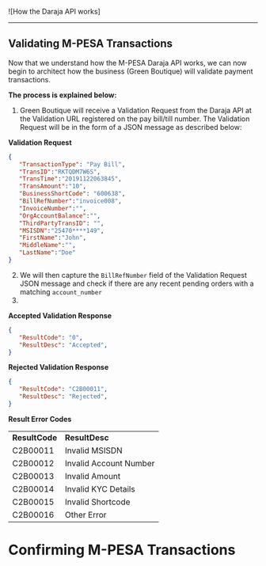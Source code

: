 
![How the Daraja API works]


-------------------------------------------------

## Validating M-PESA Transactions

Now that we understand how the M-PESA Daraja API works, we can now begin to architect how the business (Green Boutique) will validate payment transactions.

**The process is explained below:**
1. Green Boutique will receive a Validation Request from the Daraja API at the Validation URL registered on the pay bill/till number. The Validation Request will be in the form of a JSON message as described below:


**Validation Request**

```json
{    
   "TransactionType": "Pay Bill",
   "TransID":"RKTQDM7W6S",
   "TransTime":"20191122063845",
   "TransAmount":"10",
   "BusinessShortCode": "600638",
   "BillRefNumber":"invoice008",
   "InvoiceNumber":"",
   "OrgAccountBalance":"",
   "ThirdPartyTransID": "",
   "MSISDN":"25470****149",
   "FirstName":"John",
   "MiddleName":"",
   "LastName":"Doe"
}
```

2. We will then capture the `BillRefNumber` field of the Validation Request JSON message and check if there are any recent pending orders with a matching `account_number`
3. 

**Accepted Validation Response**

```json
{    
   "ResultCode": "0",
   "ResultDesc": "Accepted",
}
```


**Rejected Validation Response**

```json
{    
   "ResultCode": "C2B00011",
   "ResultDesc": "Rejected",
}
```

**Result Error Codes**

|   |   |
|---|---|
|**ResultCode**|**ResultDesc**|
|C2B00011|Invalid MSISDN|
|C2B00012|Invalid Account Number|
|C2B00013|Invalid Amount|
|C2B00014|Invalid KYC Details|
|C2B00015|Invalid Shortcode|
|C2B00016|Other Error|


# Confirming M-PESA Transactions

